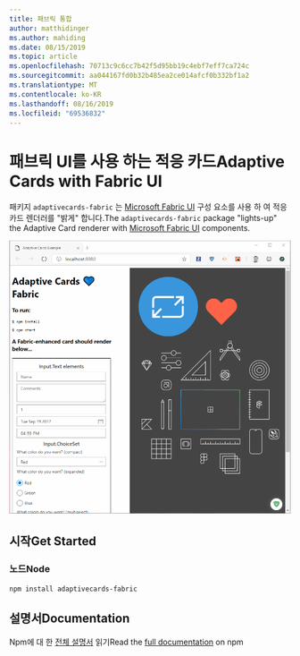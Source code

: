 ```yaml
---
title: 패브릭 통합
author: matthidinger
ms.author: mahiding
ms.date: 08/15/2019
ms.topic: article
ms.openlocfilehash: 70713c9c6cc7b42f5d95bb19c4ebf7eff7ca724c
ms.sourcegitcommit: aa044167fd0b32b485ea2ce014afcf0b332bf1a2
ms.translationtype: MT
ms.contentlocale: ko-KR
ms.lasthandoff: 08/16/2019
ms.locfileid: "69536832"
---
```

# <a name="adaptive-cards-with-fabric-ui"></a><span data-ttu-id="5b6a1-102">패브릭 UI를 사용 하는 적응 카드</span><span class="sxs-lookup"><span data-stu-id="5b6a1-102">Adaptive Cards with Fabric UI</span></span>

<span data-ttu-id="5b6a1-103">패키지 `adaptivecards-fabric` 는 [Microsoft Fabric UI](https://developer.microsoft.com/en-us/fabric#/controls/web) 구성 요소를 사용 하 여 적응 카드 렌더러를 "밝게" 합니다.</span><span class="sxs-lookup"><span data-stu-id="5b6a1-103">The `adaptivecards-fabric` package "lights-up" the Adaptive Card renderer with [Microsoft Fabric UI](https://developer.microsoft.com/en-us/fabric#/controls/web) components.</span></span>

![패브릭 스크린샷](https://raw.githubusercontent.com/microsoft/AdaptiveCards/master/source/nodejs/adaptivecards-fabric/adaptivecards-fabric.gif)

## <a name="get-started"></a><span data-ttu-id="5b6a1-105">시작</span><span class="sxs-lookup"><span data-stu-id="5b6a1-105">Get Started</span></span>

### <a name="node"></a><span data-ttu-id="5b6a1-106">노드</span><span class="sxs-lookup"><span data-stu-id="5b6a1-106">Node</span></span>

```console
npm install adaptivecards-fabric
```

## <a name="documentation"></a><span data-ttu-id="5b6a1-107">설명서</span><span class="sxs-lookup"><span data-stu-id="5b6a1-107">Documentation</span></span> 

<span data-ttu-id="5b6a1-108">Npm에 대 한 [전체 설명서](https://www.npmjs.com/package/adaptivecards-fabric) 읽기</span><span class="sxs-lookup"><span data-stu-id="5b6a1-108">Read the [full documentation](https://www.npmjs.com/package/adaptivecards-fabric) on npm</span></span>
